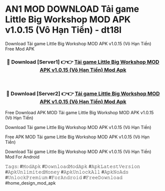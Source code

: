 # AN1 MOD DOWNLOAD Tải game Little Big Workshop MOD APK v1.0.15 (Vô Hạn Tiền) - dt18l
Download Tải game Little Big Workshop MOD APK v1.0.15 (Vô Hạn Tiền) Free Mod APK

<div align="center">
<h3>🔴 Download [Server1] 👉👉 <a href="https://apk-comot.site?title=Tải_game_Little_Big_Workshop_MOD_APK_v1.0.15_(Vô_Hạn_Tiền)">Tải game Little Big Workshop MOD APK v1.0.15 (Vô Hạn Tiền) Mod Apk</a></h3><br>

<h3>🔴 Download [Server2] 👉👉 <a href="https://apk-comot.site?title=Tải_game_Little_Big_Workshop_MOD_APK_v1.0.15_(Vô_Hạn_Tiền)">Tải game Little Big Workshop MOD APK v1.0.15 (Vô Hạn Tiền) Mod Apk</a></h3>
</div>


Free Download APK MOD Tải game Little Big Workshop MOD APK v1.0.15 (Vô Hạn Tiền)

Download Tải game Little Big Workshop MOD APK v1.0.15 (Vô Hạn Tiền) 

Free APK MOD Tải game Little Big Workshop MOD APK v1.0.15 (Vô Hạn Tiền) 

Download Tải game Little Big Workshop MOD APK v1.0.15 (Vô Hạn Tiền) Mod For Android

𝚃𝚊𝚐𝚜: #𝙼𝚘𝚍𝙰𝚙𝚔 #𝙳𝚘𝚠𝚗𝚕𝚘𝚊𝚍𝙼𝚘𝚍𝙰𝚙𝚔 #𝙰𝚙𝚔𝙻𝚊𝚝𝚎𝚜𝚝𝚅𝚎𝚛𝚜𝚒𝚘𝚗 #𝙰𝚙𝚔𝚄𝚗𝚕𝚒𝚖𝚒𝚝𝚎𝚍𝙼𝚘𝚗𝚎𝚢 #𝙰𝚙𝚔𝚄𝚗𝚕𝚘𝚌𝚔𝙰𝚕𝚕 #𝙰𝚙𝚔𝙽𝚘𝙰𝚍𝚜 #𝚄𝚗𝚕𝚘𝚌𝚔𝙿𝚛𝚎𝚖𝚒𝚞𝚖 #𝙵𝚘𝚛𝙰𝚗𝚍𝚛𝚘𝚒𝚍 #𝙵𝚛𝚎𝚎𝙳𝚘𝚠𝚗𝚕𝚘𝚊𝚍 #home_design_mod_apk
